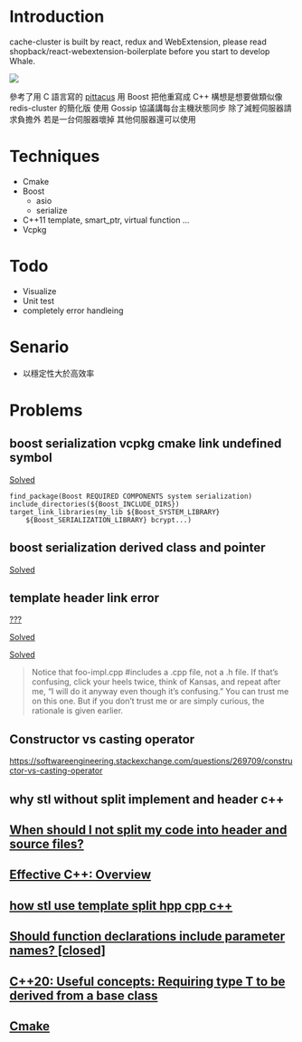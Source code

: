 # Introduction

cache-cluster is built by react, redux and WebExtension, please read shopback/react-webextension-boilerplate before you start to develop Whale.

![](https://i.imgur.com/Jw9vy7V.gif)

參考了用 C 語言寫的 [pittacus](https://github.com/izeigerman/pittacus) 用 Boost 把他重寫成 C++
構想是想要做類似像 redis-cluster 的簡化版
使用 Gossip 協議講每台主機狀態同步
除了減輕伺服器請求負擔外
若是一台伺服器壞掉 其他伺服器還可以使用

# Techniques

- Cmake
- Boost
  - asio
  - serialize
- C++11 template, smart_ptr, virtual function ...
- Vcpkg

# Todo

- Visualize
- Unit test
- completely error handleing

# Senario

- 以穩定性大於高效率

# Problems

## boost serialization vcpkg cmake link undefined symbol

[Solved](https://github.com/microsoft/vcpkg/issues/4481#issuecomment-503912053)

```=
find_package(Boost REQUIRED COMPONENTS system serialization)
include_directories(${Boost_INCLUDE_DIRS})
target_link_libraries(my_lib ${Boost_SYSTEM_LIBRARY}
    ${Boost_SERIALIZATION_LIBRARY} bcrypt...)
```

## boost serialization derived class and pointer

[Solved](https://theboostcpplibraries.com/boost.serialization-class-hierarchies)

## template header link error

[???](https://stackoverflow.com/questions/495021/why-can-templates-only-be-implemented-in-the-header-file)

[Solved](https://isocpp.org/wiki/faq/templates#templates-defn-vs-decl)

[Solved](http://fcamel-life.blogspot.com/2013/09/c-template.html)

> Notice that foo-impl.cpp #includes a .cpp file, not a .h file. If that’s confusing, click your heels twice, think of Kansas, and repeat after me, “I will do it anyway even though it’s confusing.” You can trust me on this one. But if you don’t trust me or are simply curious, the rationale is given earlier.

## Constructor vs casting operator

https://softwareengineering.stackexchange.com/questions/269709/constructor-vs-casting-operator

## why stl without split implement and header c++

## [When should I not split my code into header and source files?](https://stackoverflow.com/questions/7805748/when-should-i-not-split-my-code-into-header-and-source-files)

## [Effective C++: Overview](https://silverfoxkkk.pixnet.net/blog/post/57487944)

## [how stl use template split hpp cpp c++](https://www.codeproject.com/Articles/48575/How-to-define-a-template-class-in-a-h-file-and-imp)

## [Should function declarations include parameter names? [closed]](https://stackoverflow.com/questions/7891526/should-function-declarations-include-parameter-names)

## [C++20: Useful concepts: Requiring type T to be derived from a base class](https://oopscenities.net/2021/07/13/c20-useful-concepts-requiring-type-t-to-be-derived-from-a-base-class/)

## [Cmake](https://zhuanlan.zhihu.com/p/93895403)

